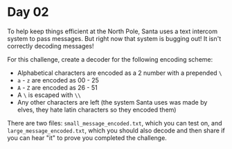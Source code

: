 # Day 02

To help keep things efficient at the North Pole, Santa uses a text intercom system to pass messages. But right now that system is bugging out! It isn't correctly decoding messages!

For this challenge, create a decoder for the following encoding scheme:

- Alphabetical characters are encoded as a 2 number with a prepended `\`
- `a` - `z` are encoded as 00 - 25
- `A` - `Z` are encoded as 26 - 51
- A `\` is escaped with `\\`
- Any other characters are left (the system Santa uses was made by elves, they hate latin characters so they encoded them)

There are two files: `small_message_encoded.txt`, which you can test on, and `large_message_encoded.txt`, which you should also decode and then share if you can hear "it" to prove you completed the challenge.
